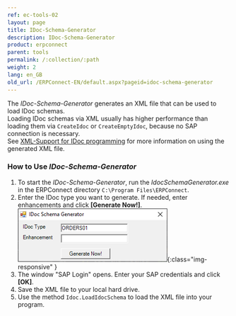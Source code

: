 ```yaml
---
ref: ec-tools-02
layout: page
title: IDoc-Schema-Generator
description: IDoc-Schema-Generator
product: erpconnect
parent: tools
permalink: /:collection/:path
weight: 2
lang: en_GB
old_url: /ERPConnect-EN/default.aspx?pageid=idoc-schema-generator
---
```


The *IDoc-Schema-Generator* generates an XML file that can be used to load IDoc schemas.<br>
Loading IDoc schemas via XML usually has higher performance than loading them via `CreateIdoc` or `CreateEmptyIdoc`, because no SAP connection is necessary.<br>
See [XML-Support for IDoc programming](../receiving-and-sending-idocs/xml-support-for-idoc-programming) for more information on using the generated XML file.

### How to Use *IDoc-Schema-Generator*
1. To start the *IDoc-Schema-Generator*, run the *IdocSchemaGenerator.exe* in the ERPConnect directory `C:\Program Files\ERPConnect`.
2. Enter the IDoc type you want to generate. If needed, enter enhancements and click **[Generate Now!]**. <br>
![Tools-002](/img/content/Tools-002.png){:class="img-responsive" }
3. The window "SAP Login" opens. Enter your SAP credentials and click **[OK]**.
4. Save the XML file to your local hard drive. 
5. Use the method `Idoc.LoadIdocSchema` to load the XML file into your program. 
